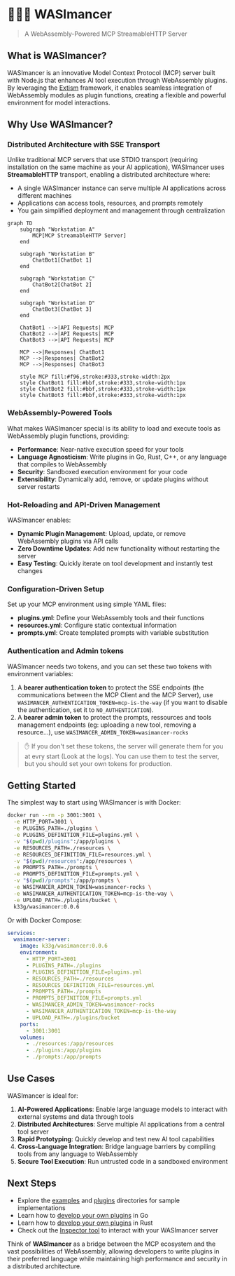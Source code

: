 # 🧙🏻‍♂️ WASImancer
> A WebAssembly-Powered MCP StreamableHTTP Server

## What is WASImancer?

WASImancer is an innovative Model Context Protocol (MCP) server built with Node.js that enhances AI tool execution through WebAssembly plugins. By leveraging the [Extism](https://extism.org/) framework, it enables seamless integration of WebAssembly modules as plugin functions, creating a flexible and powerful environment for model interactions.

## Why Use WASImancer?

### Distributed Architecture with SSE Transport

Unlike traditional MCP servers that use STDIO transport (requiring installation on the same machine as your AI application), WASImancer uses **StreamableHTTP** transport, enabling a distributed architecture where:

- A single WASImancer instance can serve multiple AI applications across different machines
- Applications can access tools, resources, and prompts remotely
- You gain simplified deployment and management through centralization


```mermaid
graph TD
    subgraph "Workstation A"
        MCP[MCP StreamableHTTP Server]
    end
    
    subgraph "Workstation B"
        ChatBot1[ChatBot 1]
    end
    
    subgraph "Workstation C"
        ChatBot2[ChatBot 2]
    end
    
    subgraph "Workstation D"
        ChatBot3[ChatBot 3]
    end
    
    ChatBot1 -->|API Requests| MCP
    ChatBot2 -->|API Requests| MCP
    ChatBot3 -->|API Requests| MCP
    
    MCP -->|Responses| ChatBot1
    MCP -->|Responses| ChatBot2
    MCP -->|Responses| ChatBot3
    
    style MCP fill:#f96,stroke:#333,stroke-width:2px
    style ChatBot1 fill:#bbf,stroke:#333,stroke-width:1px
    style ChatBot2 fill:#bbf,stroke:#333,stroke-width:1px
    style ChatBot3 fill:#bbf,stroke:#333,stroke-width:1px
```

### WebAssembly-Powered Tools

What makes WASImancer special is its ability to load and execute tools as WebAssembly plugin functions, providing:

- **Performance**: Near-native execution speed for your tools
- **Language Agnosticism**: Write plugins in Go, Rust, C++, or any language that compiles to WebAssembly
- **Security**: Sandboxed execution environment for your code
- **Extensibility**: Dynamically add, remove, or update plugins without server restarts

### Hot-Reloading and API-Driven Management

WASImancer enables:

- **Dynamic Plugin Management**: Upload, update, or remove WebAssembly plugins via API calls
- **Zero Downtime Updates**: Add new functionality without restarting the server
- **Easy Testing**: Quickly iterate on tool development and instantly test changes

### Configuration-Driven Setup

Set up your MCP environment using simple YAML files:

- **plugins.yml**: Define your WebAssembly tools and their functions
- **resources.yml**: Configure static contextual information
- **prompts.yml**: Create templated prompts with variable substitution

### Authentication and Admin tokens

WASImancer needs two tokens, and you can set these two tokens with environment variables:

1. A **bearer authentication token** to protect the SSE endpoints (the communications between the MCP Client and the MCP Server), use `WASIMANCER_AUTHENTICATION_TOKEN=mcp-is-the-way` (if you want to disable the authentication, set it to `NO_AUTHENTICATION`).
2. A **bearer admin token** to protect the prompts, ressources and tools management endpoints (eg: uploading a new tool, removing a resource...), use `WASIMANCER_ADMIN_TOKEN=wasimancer-rocks`

> ✋ If you don't set these tokens, the server will generate them for you at evry start (Look at the logs). You can use them to test the server, but you should set your own tokens for production.

## Getting Started

The simplest way to start using WASImancer is with Docker:

```bash
docker run --rm -p 3001:3001 \
  -e HTTP_PORT=3001 \
  -e PLUGINS_PATH=./plugins \
  -e PLUGINS_DEFINITION_FILE=plugins.yml \
  -v "$(pwd)/plugins":/app/plugins \
  -e RESOURCES_PATH=./resources \
  -e RESOURCES_DEFINITION_FILE=resources.yml \
  -v "$(pwd)/resources":/app/resources \
  -e PROMPTS_PATH=./prompts \
  -e PROMPTS_DEFINITION_FILE=prompts.yml \
  -v "$(pwd)/prompts":/app/prompts \
  -e WASIMANCER_ADMIN_TOKEN=wasimancer-rocks \
  -e WASIMANCER_AUTHENTICATION_TOKEN=mcp-is-the-way \
  -e UPLOAD_PATH=./plugins/bucket \
  k33g/wasimancer:0.0.6 
```

Or with Docker Compose:

```yaml
services:  
  wasimancer-server:
    image: k33g/wasimancer:0.0.6
    environment:
      - HTTP_PORT=3001
      - PLUGINS_PATH=./plugins
      - PLUGINS_DEFINITION_FILE=plugins.yml
      - RESOURCES_PATH=./resources
      - RESOURCES_DEFINITION_FILE=resources.yml
      - PROMPTS_PATH=./prompts
      - PROMPTS_DEFINITION_FILE=prompts.yml
      - WASIMANCER_ADMIN_TOKEN=wasimancer-rocks
      - WASIMANCER_AUTHENTICATION_TOKEN=mcp-is-the-way
      - UPLOAD_PATH=./plugins/bucket
    ports:
      - 3001:3001
    volumes:
      - ./resources:/app/resources
      - ./plugins:/app/plugins
      - ./prompts:/app/prompts
```

## Use Cases

WASImancer is ideal for:

1. **AI-Powered Applications**: Enable large language models to interact with external systems and data through tools
2. **Distributed Architectures**: Serve multiple AI applications from a central tool server
3. **Rapid Prototyping**: Quickly develop and test new AI tool capabilities
4. **Cross-Language Integration**: Bridge language barriers by compiling tools from any language to WebAssembly
5. **Secure Tool Execution**: Run untrusted code in a sandboxed environment

## Next Steps

- Explore the [examples](https://github.com/sea-monkeys/WASImancer/tree/main/examples) and [plugins](https://github.com/sea-monkeys/WASImancer/tree/main/plugins) directories for sample implementations
- Learn how to [develop your own plugins](go-plugin-guide/) in Go
- Learn how to [develop your own plugins](rust-plugin-guide/) in Rust
- Check out the [Inspector tool](https://github.com/modelcontextprotocol/inspector) to interact with your WASImancer server

Think of **WASImancer** as a bridge between the MCP ecosystem and the vast possibilities of WebAssembly, allowing developers to write plugins in their preferred language while maintaining high performance and security in a distributed architecture.
